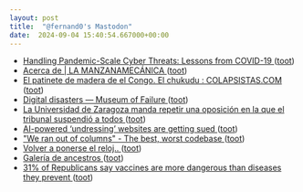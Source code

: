 ```yaml
---
layout: post
title:  "@fernand0's Mastodon"
date:  2024-09-04 15:40:54.667000+00:00
---
```

*  [Handling Pandemic-Scale Cyber Threats: Lessons from COVID-19 ](https://arxiv.org/abs/2408.0841) ([toot](https://mastodon.social/@fernand0/113080038499855713))
*  [Acerca de \| LA MANZANAMECÁNICA ](https://www.lamanzanamecanica.com/about-) ([toot](https://mastodon.social/@fernand0/113079789686888666))
*  [El patinete de madera de el Congo. El chukudu : COLAPSISTAS.COM ](https://colapsistas.com/chukudu-el-patinente-de-madera-de-el-congo) ([toot](https://mastodon.social/@fernand0/113079020763637582))
*  [Digital disasters — Museum of Failure ](https://museumoffailure.com/exhibitions/digital-disaster) ([toot](https://mastodon.social/@fernand0/113078793572436158))
*  [La Universidad de Zaragoza manda repetir una oposición en la que el tribunal suspendió a todos  ](https://www.heraldo.es/noticias/aragon/zaragoza/2024/08/18/universidad-zaragoza-manda-repetir-oposicion-tribunal-suspendio-todos-candidatos-1756433.html) ([toot](https://mastodon.social/@fernand0/113078546380875996))
*  [AI-powered ‘undressing’ websites are getting sued ](https://www.theverge.com/2024/8/16/24221651/ai-deepfake-nude-undressing-websites-lawsuit-sanfrancisc) ([toot](https://mastodon.social/@fernand0/113078263150106199))
*  ["We ran out of columns" - The best, worst codebase ](https://jimmyhmiller.github.io/ugliest-beautiful-codebas) ([toot](https://mastodon.social/@fernand0/113078162831979616))
*  [Volver a ponerse el reloj.. ](https://mastodon.social/@fernand0/113077830383470660) ([toot](https://mastodon.social/@fernand0/113077830383470660))
*  [Galería de ancestros ](https://www.flickr.com/photos/fernand0/53946432479) ([toot](https://mastodon.social/@fernand0/113077443305026859))
*  [31% of Republicans say vaccines are more dangerous than diseases they prevent ](https://arstechnica.com/science/2024/08/31-of-republicans-say-vaccines-are-more-dangerous-than-diseases-they-prevent) ([toot](https://mastodon.social/@fernand0/113077299635191670))
